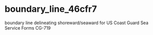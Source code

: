 # boundary_line_46cfr7
boundary line delineating shoreward/seaward for US Coast Guard Sea Service Forms CG-719
